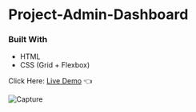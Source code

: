 # Project-Admin-Dashboard

### Built With

- HTML
- CSS (Grid + Flexbox)

Click Here: [Live Demo](https://swhag.github.io/Project-Admin-Dashboard/) :point_left:

![Capture](https://user-images.githubusercontent.com/109196962/213093835-eb512747-9111-46b7-8bea-1adc47fd8ad7.PNG)

